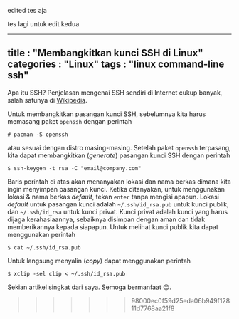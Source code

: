 
edited tes aja

tes lagi untuk edit kedua

---
title      : "Membangkitkan kunci SSH di Linux"
categories : "Linux"
tags       : "linux command-line ssh"
---

Apa itu SSH? Penjelasan mengenai SSH sendiri di Internet cukup 
banyak, salah satunya di [Wikipedia][1]. 

Untuk membangkitkan pasangan kunci SSH, sebelumnya kita harus 
memasang paket `openssh` dengan perintah

```
# pacman -S openssh
```

<!-- more -->

atau sesuai dengan distro masing-masing. Setelah paket `openssh` 
terpasang, kita dapat membangkitkan (_generate_) pasangan kunci 
SSH dengan perintah

```
$ ssh-keygen -t rsa -C "email@company.com"
```

Baris perintah di atas akan menanyakan lokasi dan nama berkas 
dimana kita ingin menyimpan pasangan kunci. Ketika ditanyakan, 
untuk menggunakan lokasi & nama berkas _default_, tekan `enter` 
tanpa mengisi apapun. Lokasi _default_ untuk pasangan kunci 
adalah `~/.ssh/id_rsa.pub` untuk kunci publik, dan `~/.ssh/id_rsa` 
untuk kunci privat. Kunci privat adalah kunci yang harus dijaga
kerahasiaannya, sebaiknya disimpan dengan aman dan tidak 
memberikannya kepada siapapun. Untuk melihat kunci publik kita 
dapat menggunakan perintah

```
$ cat ~/.ssh/id_rsa.pub
```

Untuk langsung menyalin (_copy_) dapat menggunakan perintah

```
$ xclip -sel clip < ~/.ssh/id_rsa.pub
``` 

Sekian artikel singkat dari saya. Semoga bermanfaat 😊.




[1]: https://en.wikipedia.org/wiki/Secure_Shell
>>>>>>> 98000ec0f59d25eda06b949f12811d7768aa21f8
